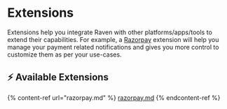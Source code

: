 # Extensions

Extensions help you integrate Raven with other platforms/apps/tools to extend their capabilities. For example, a [Razorpay](https://razorpay.com) extension will help you manage your payment related notifications and gives you more control to customize them as per your use-cases.

## ⚡ Available Extensions

{% content-ref url="razorpay.md" %}
[razorpay.md](razorpay.md)
{% endcontent-ref %}

##
